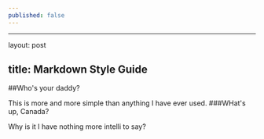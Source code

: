 ```yaml
---
published: false
---
```



---
layout: post

title: Markdown Style Guide
---
##Who's your daddy?

This is more and more simple than anything I have ever used.
###WHat's up, Canada?

Why is it I have nothing more intelli to say?
